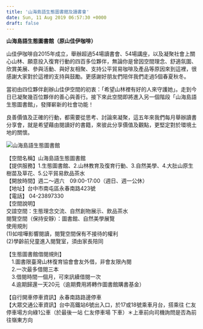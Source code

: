 ```yaml
---
title: '山海島語生態圖書館及讀書會'
date: Sun, 11 Aug 2019 06:57:30 +0000
draft: false
---
```


**山海島語生態圖書館（原山佳伊咖啡）**

山佳伊咖啡自2015年成立，舉辦超過54場讀書會、54場講座，以及凝聚社會上關心山林、願意投入復育行動的四百多位夥伴，無論你是曾因空間理念、舒適氛圍、欣賞美展、參與活動、與好友相聚、支持公平貿易咖啡及產品等原因來到這裡，很感謝大家對於這裡的支持與鼓勵。更感謝好朋友們陪伴我們走過5個春夏秋冬。

當初由四位夥伴創辦山佳伊空間的初衷：「希望山林裡有好的人來守護她」。走到今日已凝聚幾百位夥伴的善心與善行。接下來此空間即將進入另一個階段「山海島語生態圖書館」，發揮嶄新的社會功能！

良善價值及正確的行動，都需要從思考、討論來凝聚，這五年來我們每月舉辦讀書分享會，就是希望藉由閱讀好的書籍，來彼此分享價值及觀點，更堅定對於環境土地的關懷。

![山海島語生態圖書館](https://www.reforestation.tw/wp-content/uploads/2020/02/84990927_1531535196995822_2364003111283982336_o.jpg)

【空間名稱】山海島語生態圖書館  
【提供服務】1.生態圖書館、2.山林教育及復育行動、3.自然美學、4.大肚山原生樹苗及草花、5.公平貿易飲品茶水  
【開放時間】週二～週六　09:00-17:00（週日、週一公休）  
【地址】台中市南屯區永春南路423號  
【電話】 04-23897330  
【空間說明】  
交誼空間：生態理念交流、自然創物展示、飲品茶水  
閱覽空間（保持安靜）：圖書館、自然美學展覽  
使用規則  
(1)如喧嘩影響閱讀，閱覽空間保有不接待的權利  
(2)學齡前兒童進入閱覽室，須由家長陪同  
  
【生態圖書館借閱規則】  
　1.圖書限臺灣山林復育協會會友外借，非會友限內閱  
　2.一次最多借閱三本  
　3.借閱時間一個月，可來訊續借閱一次  
　4.逾期歸還一天20元（逾期費用將轉作圖書館購書基金）  
  
【自行開車停車資訊】永春南路路邊停車  
【大眾交通公車資訊】台中高鐵站6號出入口，於17或18號乘車月台，搭乘往 仁友停車場方向綠1公車（於最後一站 仁友停車場 下車）＊上車前向司機詢問是否為前往嶺東方向